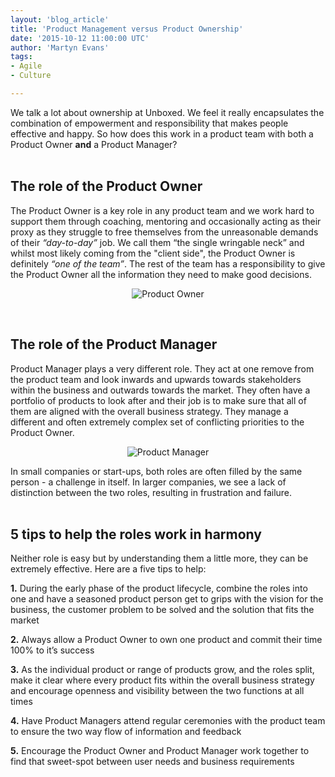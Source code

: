 ```yaml
---
layout: 'blog_article'
title: 'Product Management versus Product Ownership'
date: '2015-10-12 11:00:00 UTC'
author: 'Martyn Evans'
tags:
- Agile
- Culture

---
```


We talk a lot about ownership at Unboxed. We feel it really encapsulates the combination of empowerment and responsibility that makes people effective and happy. So how does this work in a product team with both a Product Owner <b>and</b> a Product Manager?<br/>
<br/>

<h2 class="super_sub_heading">The role of the Product Owner</h2>
The Product Owner is a key role in any product team and we work hard to support them through coaching, mentoring and occasionally acting as their proxy as they struggle to free themselves from the unreasonable demands of their <i>“day-to-day”</i> job. We call them “the single wringable neck” and whilst most likely coming from the "client side", the Product Owner is definitely <i>“one of the team”</i>. The rest of the team has a responsibility to give the Product Owner all the information they need to make good decisions.<br/>

<p align="center"><img src="http://bit.ly/1Nzlkr4" alt="Product Owner"></p>
<br/>

<h2 class="super_sub_heading">The role of the Product Manager</h2>
Product Manager plays a very different role. They act at one remove from the product team and look inwards and upwards towards stakeholders within the business and outwards towards the market. They often have a portfolio of products to look after and their job is to make sure that all of them are aligned with the overall business strategy. They manage a different and often extremely complex set of conflicting priorities to the Product Owner.<br/>

<p align="center"><img src="http://bit.ly/1joqmcC" alt="Product Manager"></p>

In small companies or start-ups, both roles are often filled by the same person - a challenge in itself. In larger companies, we see a lack of distinction between the two roles, resulting in frustration and failure.<br/>
<br/>

<h2 class="super_sub_heading">5 tips to help the roles work in harmony</h2>
Neither role is easy but by understanding them a little more, they can be extremely effective. Here are a five tips to help:<br/>

<b>1.</b> During the early phase of the product lifecycle, combine the roles into one and have a seasoned product person get to grips with the vision for the business, the customer problem to be solved and the solution that fits the market<br/>

<b>2.</b> Always allow a Product Owner to own one product and commit their time 100% to it’s success<br/>

<b>3.</b> As the individual product or range of products grow, and the roles split, make it clear where every product fits within the overall business strategy and encourage openness and visibility between the two functions at all times<br/>

<b>4.</b> Have Product Managers attend regular ceremonies with the product team to ensure the two way flow of information and feedback<br/>

<b>5.</b> Encourage the Product Owner and Product Manager work together to find that sweet-spot between user needs and business requirements<br/>
